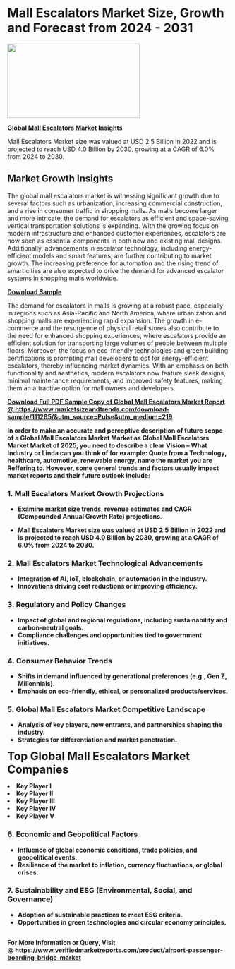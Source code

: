 <H1>Mall Escalators Market Size, Growth and Forecast from 2024 - 2031</H1><img class="aligncenter size-medium wp-image-584254" src="https://thirdeyenews.in/wp-content/uploads/2024/09/Global-Market-Research-300x168.jpeg" alt="" width="300" height="168" /><p><strong>Global&nbsp;<a href="https://www.marketsizeandtrends.com/download-sample/111265/&amp;utm_source=Pulse&amp;utm_medium=219">Mall Escalators Market</a> Insights</strong></p><p>Mall Escalators Market size was valued at USD 2.5 Billion in 2022 and is projected to reach USD 4.0 Billion by 2030, growing at a CAGR of 6.0% from 2024 to 2030.</p><p><h2>Market Growth Insights</h2> <p>The global mall escalators market is witnessing significant growth due to several factors such as urbanization, increasing commercial construction, and a rise in consumer traffic in shopping malls. As malls become larger and more intricate, the demand for escalators as efficient and space-saving vertical transportation solutions is expanding. With the growing focus on modern infrastructure and enhanced customer experiences, escalators are now seen as essential components in both new and existing mall designs. Additionally, advancements in escalator technology, including energy-efficient models and smart features, are further contributing to market growth. The increasing preference for automation and the rising trend of smart cities are also expected to drive the demand for advanced escalator systems in shopping malls worldwide.</p> <p><strong><a href="#">Download Sample</a></strong></p> <p>The demand for escalators in malls is growing at a robust pace, especially in regions such as Asia-Pacific and North America, where urbanization and shopping malls are experiencing rapid expansion. The growth in e-commerce and the resurgence of physical retail stores also contribute to the need for enhanced shopping experiences, where escalators provide an efficient solution for transporting large volumes of people between multiple floors. Moreover, the focus on eco-friendly technologies and green building certifications is prompting mall developers to opt for energy-efficient escalators, thereby influencing market dynamics. With an emphasis on both functionality and aesthetics, modern escalators now feature sleek designs, minimal maintenance requirements, and improved safety features, making them an attractive option for mall owners and developers.</p> <p><strong><a href="#"></p><p><span class=""><strong>Download Full PDF Sample Copy of Global Mall Escalators Market Report</strong> @ <a href="https://www.marketsizeandtrends.com/download-sample/111265/&amp;utm_source=Pulse&amp;utm_medium=219" target="_blank">https://www.marketsizeandtrends.com/download-sample/111265/&amp;utm_source=Pulse&amp;utm_medium=219</a></span></p><p>In order to make an accurate and perceptive description of future scope of a Global&nbsp;Mall Escalators Market Market as Global&nbsp;Mall Escalators Market Market of 2025, you need to describe a clear Vision &ndash; What Industry or Linda can you think of for example: Quote from a Technology, healthcare, automotive, renewable energy, name the market you are Reffering to. However, some general trends and factors usually impact market reports and their future outlook include:</p><h3>1.&nbsp;<strong>Mall Escalators Market Growth Projections</strong></h3><ul><li>Examine market size trends, revenue estimates and CAGR (Compounded Annual Growth Rate) projections.</li><li><p>Mall Escalators Market size was valued at USD 2.5 Billion in 2022 and is projected to reach USD 4.0 Billion by 2030, growing at a CAGR of 6.0% from 2024 to 2030.</p></li></ul><h3>2.&nbsp;<strong>Mall Escalators Market Technological Advancements</strong></h3><ul><li>Integration of AI, IoT, blockchain, or automation in the industry.</li><li>Innovations driving cost reductions or improving efficiency.</li></ul><h3>3.&nbsp;<strong>Regulatory and Policy Changes</strong></h3><ul><li>Impact of global and regional regulations, including sustainability and carbon-neutral goals.</li><li>Compliance challenges and opportunities tied to government initiatives.</li></ul><h3>4.&nbsp;<strong>Consumer Behavior Trends</strong></h3><ul><li>Shifts in demand influenced by generational preferences (e.g., Gen Z, Millennials).</li><li>Emphasis on eco-friendly, ethical, or personalized products/services.</li></ul><h3>5.&nbsp;<strong>Global Mall Escalators Market Competitive Landscape</strong></h3><ul><li>Analysis of key players, new entrants, and partnerships shaping the industry.</li><li>Strategies for differentiation and market penetration.</li></ul><p data-pm-slice="1 1 []"><span style="color: inherit; font-family: inherit; font-size: 25px;">Top Global Mall Escalators Market Companies</span></p><div class="" data-test-id=""><p><li>Key Player I</li><li> Key Player II</li><li> Key Player III</li><li> Key Player IV</li><li> Key Player V</li></p></div><h3>6.&nbsp;<strong>Economic and Geopolitical Factors</strong></h3><ul><li>Influence of global economic conditions, trade policies, and geopolitical events.</li><li>Resilience of the market to inflation, currency fluctuations, or global crises.</li></ul><h3>7.&nbsp;<strong>Sustainability and ESG (Environmental, Social, and Governance)</strong></h3><ul><li>Adoption of sustainable practices to meet ESG criteria.</li><li>Opportunities in green technologies and circular economy principles.</li></ul><h2><strong style="font-size: 14px;">For More Information or Query, Visit @&nbsp;</strong><a style="background-color: #ffffff; font-size: 14px;" href="https://www.marketsizeandtrends.com/report/mall-escalators-market/" target="_blank">https://www.verifiedmarketreports.com/product/airport-passenger-boarding-bridge-market</a></h2>
